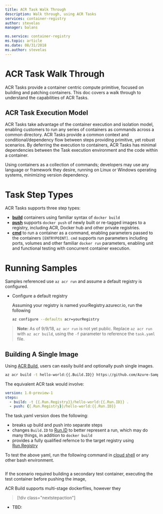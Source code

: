 ```yaml
---
title: ACR Task Walk Through
description: Walk through, using ACR Tasks
services: container-registry
author: stevelas
manager: balans

ms.service: container-registry
ms.topic: article
ms.date: 08/31/2018
ms.author: stevelas
---
```

# ACR Task Walk Through

ACR Tasks provide a container centric compute primitive, focused on building and patching containers.
This doc covers a walk through to understand the capabilities of ACR Tasks. 

## ACR Task Execution Model

ACR Tasks take advantage of the container execution and isolation model, enabling customers to run any series of containers as commands across a common directory. ACR Tasks provide a common context and conditional/dependency flow between steps providing primitive, yet robust scenarios. By deferring the execution to containers, ACR Tasks has minimal dependencies between the Task execution environment and the code within a container.

Using containers as a collection of commands; developers may use any language or framework they desire, running on Linux or Windows operating systems, minimizing version dependency. 

# Task Step Types
ACR Tasks supports three step types:
- **[build](#build)** containers using familiar syntax of `docker build`
- **[push](#push)** supports `docker push` of newly built or re-tagged images to a registry, including ACR, Docker hub and other private registries.
- **[cmd](#cmd)** to run a container as a command, enabling parameters passed to the containers `[ENTRYPOINT]`. `cmd` supports  run parameters including ports, volumes and other familiar `docker run` parameters, enabling unit and functional testing with concurrent container execution. 

# Running Samples

Samples referenced use `az acr run` and assume a default registry is configured.

- Configure a default registry

    Assuming your registry is named yourRegistry.azurecr.io, run the following
    ```sh
    az configure --defaults acr=yourRegistry
    ```

> **Note:** As of 9/9/18, `az acr run` is not yet public. Replace `az acr run` with `az acr build`, using the `-f` parameter to reference the `task.yaml` file.


## Building A Single Image

Using [ACR Build](https://aka.ms/acr/build), users can easily build and optionally push single images. 
```sh
az acr build -t hello-world:{{.Build.ID}} https://github.com/Azure-Samples/acr-build-helloworld-node.git
```

The equivalent ACR task would involve:
```yaml
version: 1.0-preview-1
steps:
  - build: -t {{.Run.Registry}}/hello-world:{{.Run.ID}} .
  - push: {{.Run.Registry}}/hello-world:{{.Run.ID}}
```

The task.yaml version does the following:

- breaks up build and push into separate steps
- changes `Build.ID` to [Run.ID](./container-registry-ref-acr-tasks-yaml.md#runid) to better represent a run, which may do many things, in addition to `docker build`
- provides a fully qualified refernce to the target registry using [Run.Registry](./container-registry-ref-acr-tasks-yaml.md#run.registry)

To test the above yaml, run the following command in [cloud shell](https://shell.azure.com) or any other bash environment. 

```sh

```

If the scenario required building a secondary test container, executing the test container before pushing the image, 


ACR Build supports multi-stage dockerfiles, however they 

> [!div class="nextstepaction"]
* TBD: